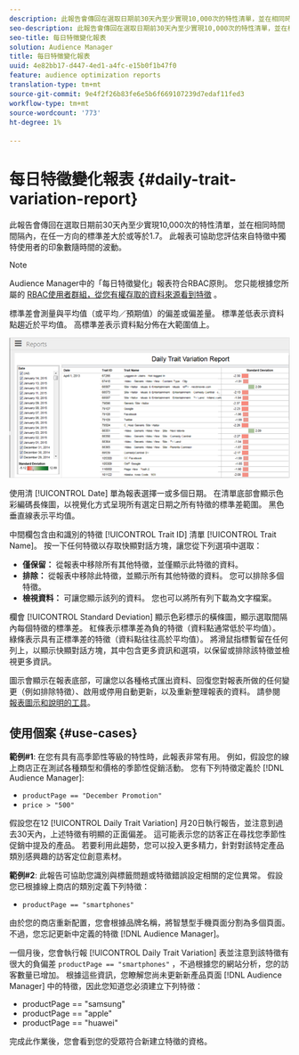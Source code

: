 ```yaml
---
description: 此報告會傳回在選取日期前30天內至少實現10,000次的特性清單，並在相同時間間隔內，在任一方向的標準差大於或等於1.7。 此報表可協助您評估來自特徵中獨特使用者的印象數隨時間的波動。
seo-description: 此報告會傳回在選取日期前30天內至少實現10,000次的特性清單，並在相同時間間隔內，在任一方向的標準差大於或等於1.7。 此報表可協助您評估來自特徵中獨特使用者的印象數隨時間的波動。
seo-title: 每日特徵變化報表
solution: Audience Manager
title: 每日特徵變化報表
uuid: 4e82bb17-d447-4ed1-a4fc-e15b0f1b47f0
feature: audience optimization reports
translation-type: tm+mt
source-git-commit: 9e4f2f26b83fe6e5b6f669107239d7edaf11fed3
workflow-type: tm+mt
source-wordcount: '773'
ht-degree: 1%

---
```



# 每日特徵變化報表 {#daily-trait-variation-report}

此報告會傳回在選取日期前30天內至少實現10,000次的特性清單，並在相同時間間隔內，在任一方向的標準差大於或等於1.7。 此報表可協助您評估來自特徵中獨特使用者的印象數隨時間的波動。

>[!NOTE]
>
>Audience Manager中的「每日特徵變化」報表符合RBAC原則。 您只能根據您所屬的 [RBAC使用者群組，從您有權存取的資料來源看到特徵](/help/using/features/administration/administration-overview.md) 。

標準差會測量與平均值（或平均／預期值）的偏差或偏差量。 標準差低表示資料點趨近於平均值。 高標準差表示資料點分佈在大範圍值上。

![](assets/daily_trait_variation.png)

使用清 [!UICONTROL Date] 單為報表選擇一或多個日期。 在清單底部會顯示色彩編碼長條圖，以視覺化方式呈現所有選定日期之所有特徵的標準差範圍。 黑色垂直線表示平均值。

中間欄包含由和識別的特徵 [!UICONTROL Trait ID] 清單 [!UICONTROL Trait Name]。 按一下任何特徵以存取快顯對話方塊，讓您從下列選項中選取：

* **僅保留：** 從報表中移除所有其他特徵，並僅顯示此特徵的資料。
* **排除：** 從報表中移除此特徵，並顯示所有其他特徵的資料。 您可以排除多個特徵。
* **檢視資料：** 可讓您顯示該列的資料。 您也可以將所有列下載為文字檔案。

欄會 [!UICONTROL Standard Deviation] 顯示色彩標示的橫條圖，顯示選取間隔內每個特徵的標準差。 紅條表示標準差為負的特徵（資料點通常低於平均值）。 綠條表示具有正標準差的特徵（資料點往往高於平均值）。 將滑鼠指標暫留在任何列上，以顯示快顯對話方塊，其中包含更多資訊和選項，以保留或排除該特徵並檢視更多資訊。

圖示會顯示在報表底部，可讓您以各種格式匯出資料、回復您對報表所做的任何變更（例如排除特徵）、啟用或停用自動更新，以及重新整理報表的資料。 請參閱 [報表圖示和說明的工具](../../reporting/dynamic-reports/interactive-report-technology.md#icons-tools-explained)。

## 使用個案 {#use-cases}

**範例#1**: 在您有具有高季節性等級的特性時，此報表非常有用。 例如，假設您的線上商店正在測試各種類型和價格的季節性促銷活動。 您有下列特徵定義於 [!DNL Audience Manager]:

* `productPage == "December Promotion"`
* `price > "500"`

假設您在12 [!UICONTROL Daily Trait Variation] 月20日執行報告，並注意到過去30天內，上述特徵有明顯的正面偏差。 這可能表示您的訪客正在尋找您季節性促銷中提及的產品。 若要利用此趨勢，您可以投入更多精力，針對對該特定產品類別感興趣的訪客定位創意素材。

**範例#2**: 此報告可協助您識別與標籤問題或特徵錯誤設定相關的定位異常。 假設您已根據線上商店的類別定義下列特徵：

* `productPage == "smartphones"`

由於您的商店重新配置，您會根據品牌名稱，將智慧型手機頁面分割為多個頁面。 不過，您忘記更新中定義的特徵 [!DNL Audience Manager]。

一個月後，您會執行報 [!UICONTROL Daily Trait Variation] 表並注意到該特徵有很大的負偏差 `productPage == "smartphones"` ，不過根據您的網站分析，您的訪客數量已增加。 根據這些資訊，您瞭解您尚未更新新產品頁面 [!DNL Audience Manager] 中的特徵，因此您知道您必須建立下列特徵：

* productPage == &quot;samsung&quot;
* productPage == &quot;apple&quot;
* productPage == &quot;huawei&quot;

完成此作業後，您會看到您的受眾符合新建立特徵的資格。

